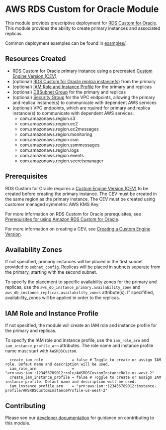# AWS RDS Custom for Oracle Module

This module provides prescriptive deployment for [RDS Custom for Oracle](https://docs.aws.amazon.com/AmazonRDS/latest/UserGuide/working-with-custom-oracle.html). This module provides the ability to create primary instances and associated replicas.

Common deployment examples can be found in [examples/](./examples).

## Resources Created

* RDS Custom for Oracle primary instance using a precreated [Custom Engine Version (CEV)](https://docs.aws.amazon.com/AmazonRDS/latest/UserGuide/custom-cev.html)
* (optional) [RDS Custom for Oracle replcia instance(s)](https://docs.aws.amazon.com/AmazonRDS/latest/UserGuide/custom-rr.html) from the primary
* (optional) [IAM Role and Instance Profile](https://docs.aws.amazon.com/AmazonRDS/latest/UserGuide/custom-setup-orcl.html#custom-setup-orcl.iam-vpc) for the primary and replicas
* (optional) [DBSubnet Group](https://docs.aws.amazon.com/AmazonRDS/latest/UserGuide/custom-setup-orcl.html#custom-setup-orcl.iam-vpc) for the primary and replicas
* (optional) [Security Group](https://docs.aws.amazon.com/AmazonRDS/latest/UserGuide/custom-setup-orcl.html#custom-setup-orcl.iam-vpc) for the VPC endpoints, allowing the primary and replica instance(s) to communicate with dependent AWS services
* (optional) VPC endpoints, which are rquired for primary and replica instance(s) to communicate with dependent AWS services:
    * com.amazonaws.region.s3
    * com.amazonaws.region.ec2
    * com.amazonaws.region.ec2messages
    * com.amazonaws.region.monitoring
    * com.amazonaws.region.ssm
    * com.amazonaws.region.ssmmessages
    * com.amazonaws.region.logs
    * com.amazonaws.region.events
    * com.amazonaws.region.secretsmanager

## Prerequisites

RDS Custom for Oracle requires a [Custom Engine Version (CEV)](https://docs.aws.amazon.com/AmazonRDS/latest/UserGuide/custom-cev.html) to be created before creating the primary instance. The CEV must be created in the same region as the primary instance. The CEV must be created using customer managed symmetric AWS KMS Key.

For more information on RDS Custom for Oracle prerequisites, see [Prerequisites for using Amazon RDS Custom for Oracle](https://docs.aws.amazon.com/AmazonRDS/latest/UserGuide/custom-setup-orcl.html).

For more information on creating a CEV, see [Creating a Custom Engine Version](https://docs.aws.amazon.com/AmazonRDS/latest/UserGuide/custom-cev.create.html).

## Availability Zones

If not specified, primariy instances will be placed in the first subnet provided to `subnet_config`. Replicas will be placed in subnets separate from the primary, starting with the second subnet.

To specify the placement to specific availability zones for the primary and replicas, use the `aws_db_instance_primary.availability_zone` and `aws_db_instance_replicas.availability_zones` attribute(s). If specifified, availability_zones will be applied in order to the replicas.

## IAM Role and Instance Profile

If not specified, the module will create an IAM role and instance profile for the primary and replicas.

To specify the IAM role and instance profile, use the `iam_role_arn` and `iam_instance_profile_arn` attributes. The role name and instance profile name must start with `AWSRDSCustom`.

```hcl
  create_iam_role             = false # Toggle to create or assign IAM role. Defaut name and description will be used.
  iam_role_arn                = "arn:aws:iam::123456789012:role/AWSRDSCustomInstanceRole-us-west-2"
  create_iam_instance_profile = false # Toggle to create or assign IAM instance profile. Defaut name and description will be used.
  iam_instance_profile_arn    = "arn:aws:iam::123456789012:instance-profile/AWSRDSCustomInstanceProfile-us-west-2"
```

## Contributing

Please see our [developer documentation](https://github.com/aws-ia/terraform-aws-vpc/blob/main/contributing.md) for guidance on contributing to this module.
